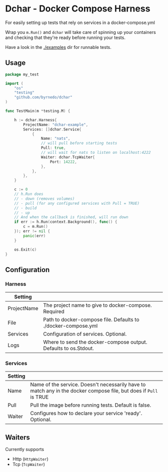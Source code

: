 # Dchar - Docker Compose Harness

For easily setting up tests that rely on services in a docker-compose.yml

Wrap you `m.Run()` and `dchar` will take care of spinning up your containers and checking that they're ready before
running your tests.

Have a look in the [./examples](./examples) dir for runnable tests.

## Usage

```go
package my_test

import (
	"os"
	"testing"
	"github.com/byrnedo/dchar"
)

func TestMain(m *testing.M) {

	h := dchar.Harness{
		ProjectName: "dchar-example",
		Services: []dchar.Service{
			{
				Name: "nats",
				// will pull before starting tests
				Pull: true,
				// will wait for nats to listen on localhost:4222
				Waiter: dchar.TcpWaiter{
					Port: 14222,
				},
			},
		},
	}

	c := 0
	// h.Run does
	// - down (removes volumes)
	// - pull (for any configured services with Pull = TRUE)
	// - build
	// - up
	// And when the callback is finished, will run down
	if err := h.Run(context.Background(), func() {
		c = m.Run()
	}); err != nil {
		panic(err)
	}

	os.Exit(c)
}
```

## Configuration

### Harness

| Setting     |                                                                 |
|-------------|-----------------------------------------------------------------|
| ProjectName | The project name to give to docker-compose. Required            | 
| File        | Path to docker-compose file. Defaults to ./docker-compose.yml   |
| Services    | Configuration of services. Optional.                            |
| Logs        | Where to send the docker-compose output. Defaults to os.Stdout. |

### Services

| Setting |                                                                                                                   |
|---------|-------------------------------------------------------------------------------------------------------------------|
| Name    | Name of the service. Doesn't necessarily have to match any in the docker compose file, but does if `Pull` is TRUE |
| Pull    | Pull the image before running tests. Default is false.                                                            |
| Waiter  | Configures how to declare your service 'ready'. Optional.                                                         |

## Waiters

Currently supports

- Http (`HttpWaiter`)
- Tcp (`TcpWaiter`)